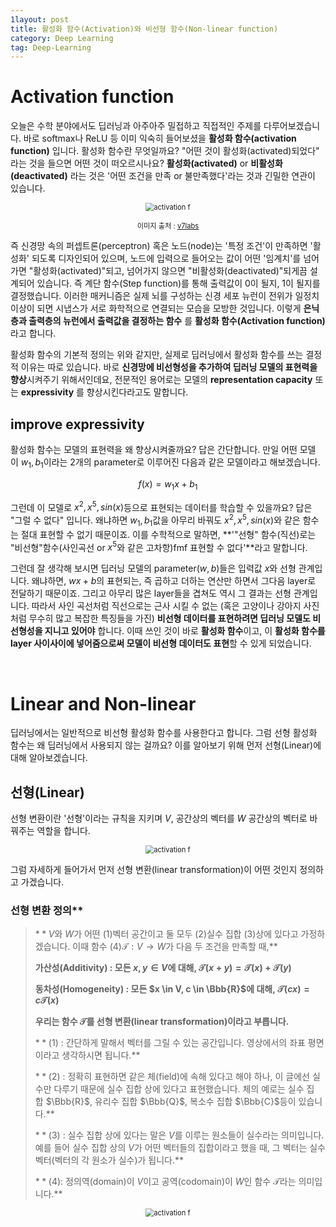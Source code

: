 ```yaml
---
1layout: post
title: 활성화 함수(Activation)와 비선형 함수(Non-linear function)
category: Deep Learning
tag: Deep-Learning
---
```





# Activation function

오늘은 수학 분야에서도 딥러닝과 아주아주 밀접하고 직접적인 주제를 다루어보겠습니다. 바로 softmax나 ReLU 등 이미 익숙히 들어보셨을 **활성화 함수(activation function)** 입니다. 활성화 함수란 무엇일까요? "어떤 것이 활성화(activated)되었다" 라는 것을 들으면 어떤 것이 떠오르시나요? **활성화(activated)** or **비활성화(deactivated)** 라는 것은 '어떤 조건을 만족 or 불만족했다'라는 것과 긴밀한 연관이 있습니다.


<p align="center"><img src="https://user-images.githubusercontent.com/77891754/178718846-4f8c3f43-f76f-4676-b3c6-8306295f8002.png" alt="activation f" style="zoom:80%;" /></p>

<p align="center" style="font-size:80%">이미지 출처 : <a href="https://www.v7labs.com/blog/neural-networks-activation-functions">v7labs</a></p>


즉 신경망 속의 퍼셉트론(perceptron) 혹은 노드(node)는 '특정 조건'이 만족하면 '활성화' 되도록 디자인되어 있으며, 노드에 입력으로 들어오는 값이 어떤 '임계치'를 넘어가면 "활성화(activated)"되고, 넘어가지 않으면 "비활성화(deactivated)"되게끔 설계되어 있습니다. 즉 계단 함수(Step function)를 통해 출력값이 0이 될지, 1이 될지를 결정했습니다. 이러한 매커니즘은 실제 뇌를 구성하는 신경 세포 뉴런이 전위가 일정치 이상이 되면 시냅스가 서로 화학적으로 연결되는 모습을 모방한 것입니다. 이렇게 **은닉층과 출력층의 뉴런에서 출력값을 결정하는 함수** 를 **활성화 함수(Activation function)** 라고 합니다.


활성화 함수의 기본적 정의는 위와 같지만, 실제로 딥러닝에서 활성화 함수를 쓰는 결정적 이유는 따로 있습니다. 바로 **신경망에 비선형성을 추가하여 딥러닝 모델의 표현력을 향상**시켜주기 위해서인데요, 전문적인 용어로는 모델의 **representation capacity** 또는 **expressivity** 를 향상시킨다라고도 말합니다.



## improve expressivity

활성화 함수는 모델의 표현력을 왜 향상시켜줄까요? 답은 간단합니다. 만일 어떤 모델이 $w_1, b_1$이라는 2개의 parameter로 이루어진 다음과 같은 모델이라고 해보겠습니다.


$$
f(x)=w_1x+b_1
$$

그런데 이 모델로 $x^2, x^5, sin(x)$등으로 표현되는 데이터를 학습할 수 있을까요? 답은 "그럴 수 없다" 입니다. 왜냐하면 $w_1, b_1$값을 아무리 바꿔도 $x^2, x^5, sin(x)$와 같은 함수는 절대 표현할 수 없기 때문이죠. 이를 수학적으로 말하면, **'"선형" 함수(직선)로는 "비선형"함수(사인곡선 or $x^5$와 같은 고차항)fmf 표현할 수 없다'**라고 말합니다.

그런데 잘 생각해 보시면 딥러닝 모델의 parameter($w,b$)들은 입력값 $x$와 선형 관계입니다. 왜냐하면, $wx+b$의 표현되는, 즉 곱하고 더하는 연산만 하면서 그다음 layer로 전달하기 때문이죠. 그리고 아무리 많은 layer들을 겹쳐도 역시 그 결과는 선형 관계입니다. 따라서 사인 곡선처럼 직선으로는 근사 시킬 수 없는 (혹은 고양이나 강아지 사진처럼 무수히 많고 복잡한 특징들을 가진) **비선형 데이터를 표현하려면 딥러닝 모델도 비선형성을 지니고 있어야** 합니다. 이때 쓰인 것이 바로 **활성화 함수**이고, 이 **활성화 함수를 layer 사이사이에 넣어줌으로써 모델이 비선형 데이터도 표현**할 수 있게 되었습니다.




<br>

# Linear and Non-linear


딥러닝에서는 일반적으로 비선형 활성화 함수를 사용한다고 합니다. 그럼 선형 활성화 함수는 왜 딥러닝에서 사용되지 않는 걸까요? 이를 알아보기 위해 먼저 선형(Linear)에 대해 알아보겠습니다.

## 선형(Linear)

선형 변환이란 '선형'이라는 규칙을 지키며 $V$, 공간상의 벡터를 $W$ 공간상의 벡터로 바꿔주는 역할을 합니다.


<p align="center"><img src="https://user-images.githubusercontent.com/77891754/178720377-4ef885f7-9241-4b38-8ad3-b17b113c8b29.png" alt="activation f" style="zoom:80%;" /></p>


그럼 자세하게 들어가서 먼저 선형 변환(linear transformation)이 어떤 것인지 정의하고 가겠습니다.

### 선형 변환 정의**

> $**V$와 $W$가 어떤 $(1)$벡터 공간이고 둘 모두 $(2)$실수 집합 $(3)$상에 있다고 가정하겠습니다. 이때 함수 $(4) \mathcal{T}: V \rightarrow W$가 다음 두 조건을 만족할 때,**
> 
> 
> 
> **가산성(Additivity) : 모든 $x, y \in V$에 대해,  $\mathcal{T}(x+y) = \mathcal{T}(x)+ \mathcal{T}(y)$**
> 
> **동차성(Homogeneity) : 모든 $x \in V, c \in \Bbb{R}$에 대해, $\mathcal{T}(cx) = c\mathcal{T}(x)$**
> 
> **우리는 함수 $\mathcal{T}$를 선형 변환(linear transformation)이라고 부릅니다.**
> 
> $**(1)$ : 간단하게 말해서 벡터를 그릴 수 있는 공간입니다. 영상에서의 좌표 평면이라고 생각하시면 됩니다.**
> 
> $**(2)$ : 정확히 표현하면 같은 체(field)에 속해 있다고 해야 하나, 이 글에선 실수만 다루기 때문에 실수 집합 상에 있다고 표현했습니다. 체의 예로는 실수 집합 $\Bbb{R}$, 유리수 집합 $\Bbb{Q}$, 복소수 집합 $\Bbb{C}$등이 있습니다.**
> 
> $**(3)$ : 실수 집합 상에 있다는 말은 $V$를 이루는 원소들이 실수라는 의미입니다. 예를 들어 실수 집합 상의 $V$가 어떤 벡터들의 집합이라고 했을 때, 그 벡터는 실수 벡터(벡터의 각 원소가 실수)가 됩니다.**
> 
> $**(4)$: 정의역(domain)이 $V$이고 공역(codomain)이 $W$인 함수 $\mathcal{T}$라는 의미입니다.**
>









<p align="center"><img src="https://user-images.githubusercontent.com/77891754/178720580-8fc58f96-918d-4df5-92ae-6cb68a0220f1.png" alt="activation f" style="zoom:80%;" /></p>